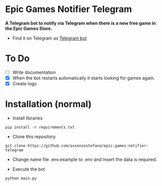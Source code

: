 # Epic Games Notifier Telegram

**A Telegram bot to notify via Telegram when there is a new free game in the Epic Games Store.**
- Find it on Telegram as [Telegram bot](https://t.me/EpicNotifier_bot)

# To Do
- [ ] Write documentation
- [X] When the bot restarts automatically it starts looking for games again.
- [X] Create logo

# Installation (normal)

- Install libraries

```console
pip install -r requirements.txt
```

- Clone this repository
```console
git clone https://github.com/assenzostefano/epic-games-notifier-telegram
```

- Change name file .env.example to .env and insert the data is required.

- Execute the bot
```console
python main.py
```
